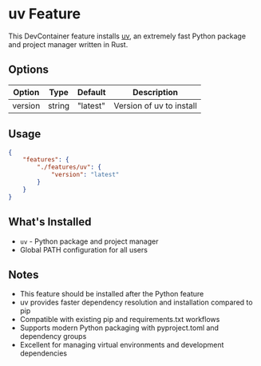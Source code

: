 # uv Feature

This DevContainer feature installs [uv](https://docs.astral.sh/uv/), an extremely fast Python package and project manager written in Rust.

## Options

| Option | Type | Default | Description |
|--------|------|---------|-------------|
| version | string | "latest" | Version of uv to install |

## Usage

```json
{
    "features": {
        "./features/uv": {
            "version": "latest"
        }
    }
}
```

## What's Installed

- `uv` - Python package and project manager
- Global PATH configuration for all users

## Notes

- This feature should be installed after the Python feature
- uv provides faster dependency resolution and installation compared to pip
- Compatible with existing pip and requirements.txt workflows
- Supports modern Python packaging with pyproject.toml and dependency groups
- Excellent for managing virtual environments and development dependencies
